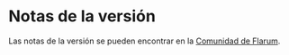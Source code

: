# Notas de la versión

<!--
https://github.com/flarum/docs/issues/22
https://laravel.com/docs/5.7/releases

## Versioning Scheme

## Support Policy

## Release Notes
-->

Las notas de la versión se pueden encontrar en la [Comunidad de Flarum](https://discuss.flarum.org/t/blog?sort=newest).
